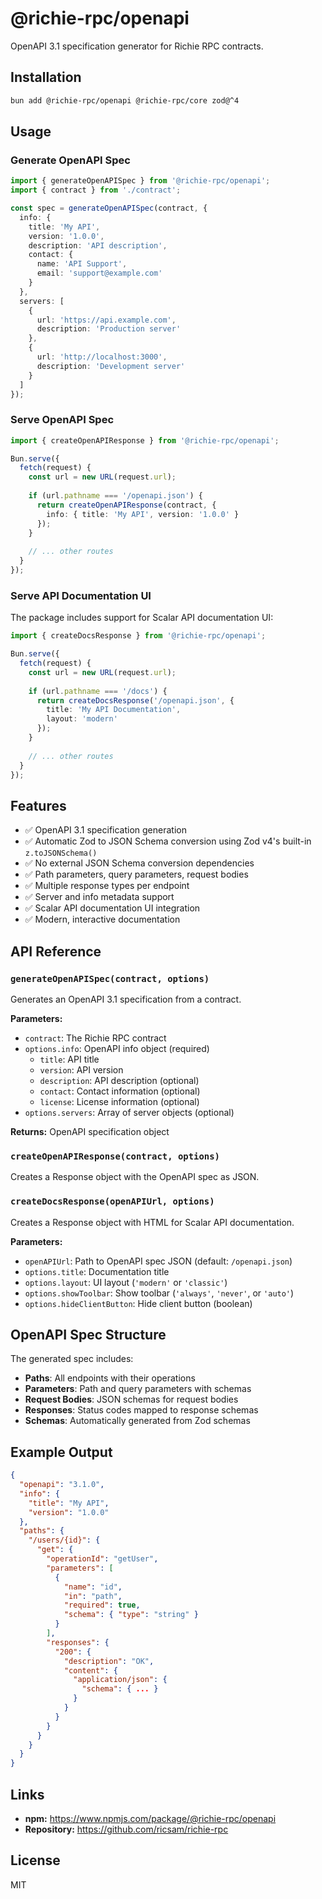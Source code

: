 # @richie-rpc/openapi

OpenAPI 3.1 specification generator for Richie RPC contracts.

## Installation

```bash
bun add @richie-rpc/openapi @richie-rpc/core zod@^4
```

## Usage

### Generate OpenAPI Spec

```typescript
import { generateOpenAPISpec } from '@richie-rpc/openapi';
import { contract } from './contract';

const spec = generateOpenAPISpec(contract, {
  info: {
    title: 'My API',
    version: '1.0.0',
    description: 'API description',
    contact: {
      name: 'API Support',
      email: 'support@example.com'
    }
  },
  servers: [
    {
      url: 'https://api.example.com',
      description: 'Production server'
    },
    {
      url: 'http://localhost:3000',
      description: 'Development server'
    }
  ]
});
```

### Serve OpenAPI Spec

```typescript
import { createOpenAPIResponse } from '@richie-rpc/openapi';

Bun.serve({
  fetch(request) {
    const url = new URL(request.url);
    
    if (url.pathname === '/openapi.json') {
      return createOpenAPIResponse(contract, {
        info: { title: 'My API', version: '1.0.0' }
      });
    }
    
    // ... other routes
  }
});
```

### Serve API Documentation UI

The package includes support for Scalar API documentation UI:

```typescript
import { createDocsResponse } from '@richie-rpc/openapi';

Bun.serve({
  fetch(request) {
    const url = new URL(request.url);
    
    if (url.pathname === '/docs') {
      return createDocsResponse('/openapi.json', {
        title: 'My API Documentation',
        layout: 'modern'
      });
    }
    
    // ... other routes
  }
});
```

## Features

- ✅ OpenAPI 3.1 specification generation
- ✅ Automatic Zod to JSON Schema conversion using Zod v4's built-in `z.toJSONSchema()`
- ✅ No external JSON Schema conversion dependencies
- ✅ Path parameters, query parameters, request bodies
- ✅ Multiple response types per endpoint
- ✅ Server and info metadata support
- ✅ Scalar API documentation UI integration
- ✅ Modern, interactive documentation

## API Reference

### `generateOpenAPISpec(contract, options)`

Generates an OpenAPI 3.1 specification from a contract.

**Parameters:**
- `contract`: The Richie RPC contract
- `options.info`: OpenAPI info object (required)
  - `title`: API title
  - `version`: API version
  - `description`: API description (optional)
  - `contact`: Contact information (optional)
  - `license`: License information (optional)
- `options.servers`: Array of server objects (optional)

**Returns:** OpenAPI specification object

### `createOpenAPIResponse(contract, options)`

Creates a Response object with the OpenAPI spec as JSON.

### `createDocsResponse(openAPIUrl, options)`

Creates a Response object with HTML for Scalar API documentation.

**Parameters:**
- `openAPIUrl`: Path to OpenAPI spec JSON (default: `/openapi.json`)
- `options.title`: Documentation title
- `options.layout`: UI layout (`'modern'` or `'classic'`)
- `options.showToolbar`: Show toolbar (`'always'`, `'never'`, or `'auto'`)
- `options.hideClientButton`: Hide client button (boolean)

## OpenAPI Spec Structure

The generated spec includes:

- **Paths**: All endpoints with their operations
- **Parameters**: Path and query parameters with schemas
- **Request Bodies**: JSON schemas for request bodies
- **Responses**: Status codes mapped to response schemas
- **Schemas**: Automatically generated from Zod schemas

## Example Output

```json
{
  "openapi": "3.1.0",
  "info": {
    "title": "My API",
    "version": "1.0.0"
  },
  "paths": {
    "/users/{id}": {
      "get": {
        "operationId": "getUser",
        "parameters": [
          {
            "name": "id",
            "in": "path",
            "required": true,
            "schema": { "type": "string" }
          }
        ],
        "responses": {
          "200": {
            "description": "OK",
            "content": {
              "application/json": {
                "schema": { ... }
              }
            }
          }
        }
      }
    }
  }
}
```

## Links

- **npm:** https://www.npmjs.com/package/@richie-rpc/openapi
- **Repository:** https://github.com/ricsam/richie-rpc

## License

MIT


